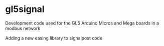 # gl5signal
Development code used for the GL5 Arduino Micros and Mega boards in a modbus network

Adding a new easing library to signalpost code
